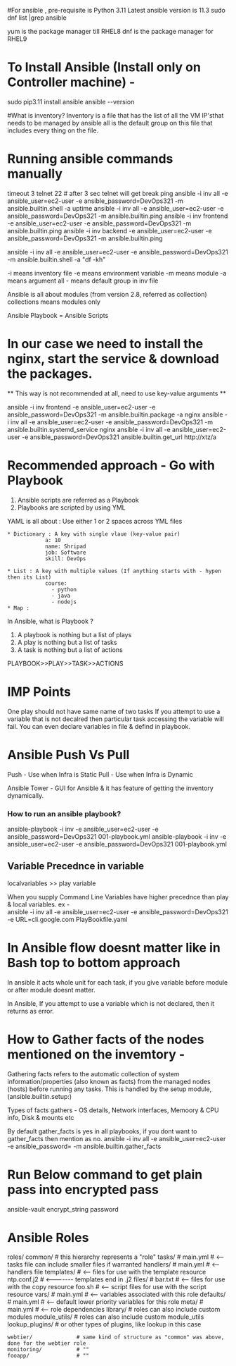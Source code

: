 
#For ansible , pre-requisite is Python 3.11
Latest ansible version is 11.3
sudo dnf list |grep ansible

yum is the package manager till RHEL8
dnf is the package manager for RHEL9

# To Install Ansible (Install only on Controller machine) -
sudo pip3.11 install ansible
ansible --version

#What is inventory?
 Inventory is a file that has the list of all the VM IP'sthat needs to be managed by  ansible
 all is the default group on this file that includes every thing on the file.
 
 # Running ansible commands manually
timeout 3 telnet <Private IP> 22           # after 3 sec telnet will get break
ping <Private IP>
ansible -i inv all -e ansible_user=ec2-user -e ansible_password=DevOps321 -m ansible.builtin.shell -a uptime
ansible -i inv all -e ansible_user=ec2-user -e ansible_password=DevOps321 -m ansible.builtin.ping
ansible -i inv frontend -e ansible_user=ec2-user -e ansible_password=DevOps321 -m ansible.builtin.ping
ansible -i inv backend -e ansible_user=ec2-user -e ansible_password=DevOps321 -m ansible.builtin.ping

ansible -i inv all -e ansible_user=ec2-user -e ansible_password=DevOps321 -m ansible.builtin.shell -a "df -kh"

-i means inventory file
-e means environment variable
-m means module
-a means argument
all - means default group in inv file


 Ansible is all about modules (from version 2.8, referred as collection)
 collections means modules only

Ansible Playbook = Ansible Scripts


# In our case we need to install the nginx, start the service & download the packages.
 ** This way is not recommended at all, need to use key-value arguments **

 ansible -i inv frontend -e ansible_user=ec2-user -e ansible_password=DevOps321 -m ansible.builtin.package -a nginx
 ansible -i inv all -e ansible_user=ec2-user -e ansible_password=DevOps321 -m ansible.builtin.systemd_service nginx
 ansible -i inv all -e ansible_user=ec2-user -e ansible_password=DevOps321 ansible.builtin.get_url http://xtz/a 
 

# Recommended approach - Go with Playbook
1. Ansible scripts are referred as a Playbook
2. Playbooks are scripted by using YML

YAML is all about : Use either 1 or 2 spaces across YML files

    * Dictionary : A key with single vlaue (key-value pair)
                a: 10
                name: Shripad
                job: Software
                skill: DevOps

    * List : A key with multiple values (If anything starts with - hypen then its List)
                course: 
                  - python
                  - java
                  - nodejs
    * Map : 

In Ansible, what is Playbook ?
 1. A playbook is nothing but a list of plays
 2. A play is nothing but a list of tasks
 3. A task is nothing but a list of actions

PLAYBOOK>>PLAY>>TASK>>ACTIONS

# IMP Points
One play should not have same name of two tasks
If you attempt to use a variable that is not decalred then particular task accessing the variable will fail.
You can even declare variables in file & defind in playbook.


# Ansible Push Vs Pull 
Push - Use when Infra is Static
Pull - Use when Infra is Dynamic

Ansible Tower - GUI for Ansible & it has feature of getting the inventory dynamically.


 ### How to run an ansible playbook?
ansible-playbook -i inv -e ansible_user=ec2-user -e ansible_password=DevOps321 001-playbook.yml
ansible-playbook -i inv -e ansible_user=ec2-user -e ansible_password=DevOps321 001-playbook.yml

## Variable Precednce in variable
localvariables >> play variable

When you supply Command Line Variables have higher precednce than play & local variables.
ex -  
ansible -i inv all -e ansible_user=ec2-user -e ansible_password=DevOps321 -e URL=cli.google.com PlayBookfile.yaml


# In Ansible flow doesnt matter like in Bash top to bottom approach 
In ansible it acts whole unit for each task, if you give variable before module or after module doesnt matter.

In Ansible, If you attempt to use a variable which is not declared, then it returns as error.



# How to Gather facts of the nodes mentioned on the invemtory -

Gathering facts refers to the automatic collection of system information/properties (also known as facts) from the managed nodes (hosts) before running any tasks. This is handled by the setup module,(ansible.builtin.setup:)

Types of facts gathers - OS details, Network interfaces, Memoory & CPU info, Disk & mounts etc

By default gather_facts is yes in all playbooks, if you dont want to gather_facts then mention as no.
 ansible -i inv all -e ansible_user=ec2-user -e ansible_password=  -m ansible.builtin.gather_facts





# Run Below command to get plain pass into encrypted pass
ansible-vault encrypt_string password


# Ansible Roles 



roles/
    common/               # this hierarchy represents a "role"
        tasks/            #
            main.yml      #  <-- tasks file can include smaller files if warranted
        handlers/         #
            main.yml      #  <-- handlers file
        templates/        #  <-- files for use with the template resource
            ntp.conf.j2   #  <------- templates end in .j2
        files/            #
            bar.txt       #  <-- files for use with the copy resource
            foo.sh        #  <-- script files for use with the script resource
        vars/             #
            main.yml      #  <-- variables associated with this role
        defaults/         #
            main.yml      #  <-- default lower priority variables for this role
        meta/             #
            main.yml      #  <-- role dependencies
        library/          # roles can also include custom modules
        module_utils/     # roles can also include custom module_utils
        lookup_plugins/   # or other types of plugins, like lookup in this case

    webtier/              # same kind of structure as "common" was above, done for the webtier role
    monitoring/           # ""
    fooapp/               # ""


